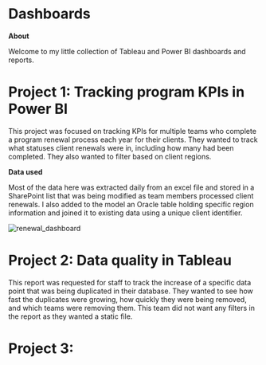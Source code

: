 # Dashboards
**About**

Welcome to my little collection of Tableau and Power BI dashboards and reports. 

# Project 1: Tracking program KPIs in Power BI

This project was focused on tracking KPIs for multiple teams who complete a program renewal process each year for their clients. They wanted to track what statuses client renewals were in, including how many had been completed. They also wanted to filter based on client regions. 

**Data used**

Most of the data here was extracted daily from an excel file and stored in a SharePoint list that was being modified as team members processed client renewals. I also added to the model an Oracle table holding specific region information and joined it to existing data using a unique client identifier.

![renewal_dashboard](https://github.com/user-attachments/assets/9e789011-db92-42ca-be02-115ca0cfc804)


# Project 2: Data quality in Tableau

This report was requested for staff to track the increase of a specific data point that was being duplicated in their database. They wanted to see how fast the duplicates were growing, how quickly they were being removed, and which teams were removing them. This team did not want any filters in the report as they wanted a static file.

# Project 3: 


